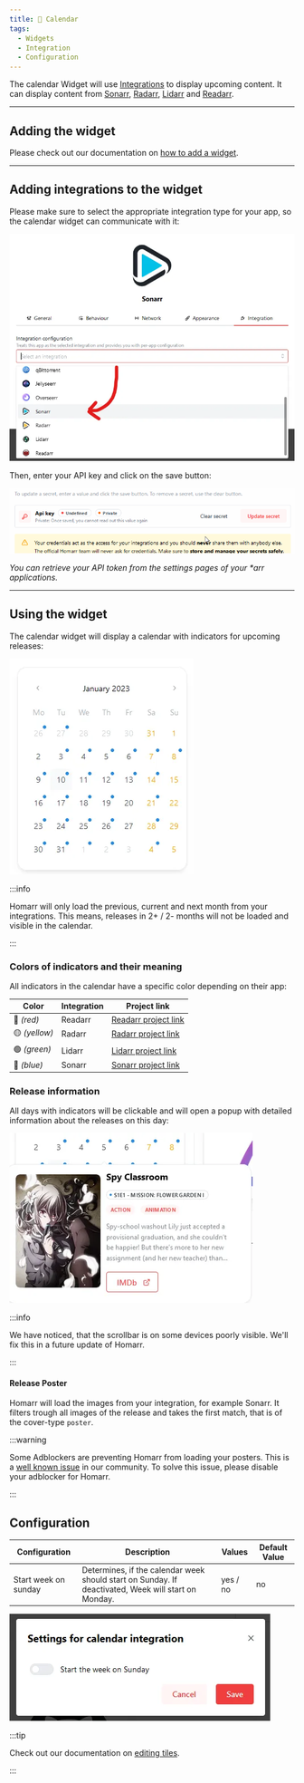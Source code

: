 ```yaml
---
title: 📆 Calendar
tags:
  - Widgets
  - Integration
  - Configuration
---
```



The calendar Widget will use [Integrations](/docs/integrations) to display upcoming content.
It can display content from [Sonarr](/docs/integrations#sonarr), [Radarr](/docs/integrations#radarr), [Lidarr](/docs/integrations#lidarr) and [Readarr](/docs/integrations#readarr).

---

## Adding the widget
Please check out our documentation on [how to add a widget](/docs/introduction/after-the-installation#adding-widgets).

---

## Adding integrations to the widget

Please make sure to select the appropriate integration type for your app, so the calendar widget can communicate with it:

![](./img/calendar/widget-calendar-integration-sonarr-example.webp)

Then, enter your API key and click on the save button:

![](./img/calendar/sonarr-configure-credentials.gif)

*You can retrieve your API token from the settings pages of your \*arr applications.*

---

## Using the widget

The calendar widget will display a calendar with indicators for upcoming releases:

![Screenshot showing multiple indicators](./img/calendar/widget-calendar-indicators.webp)

:::info

Homarr will only load the previous, current and next month from your integrations. This means, releases in 2+ / 2- months will not be loaded and visible in the calendar.

:::


### Colors of indicators and their meaning

All indicators in the calendar have a specific color depending on their app:

| Color         | Integration | Project link                                 |
| ------------- | ----------- | -------------------------------------------- |
| 🔴 *(red)*    | Readarr     | [Readarr project link](https://readarr.com/) |
| 🟡 *(yellow)* | Radarr      | [Radarr project link](https://radarr.video/) |
| 🟢 *(green)*  | Lidarr      | [Lidarr project link](https://lidarr.audio/) |
| 🔵 *(blue)*   | Sonarr      | [Sonarr project link](https://sonarr.tv/)    |

### Release information

All days with indicators will be clickable and will open a popup with detailed information about the releases on this day:

![Screenshot showing pop-up of day information](./img/calendar/widget-calendar-day-information.webp)

:::info

We have noticed, that the scrollbar is on some devices poorly visible.
We'll fix this in a future update of Homarr.

:::

#### Release Poster
Homarr will load the images from your integration, for example Sonarr.
It filters trough all images of the release and takes the first match, that is of the cover-type ``poster``.

:::warning

Some Adblockers are preventing Homarr from loading your posters. This is a [well known issue](/docs/community/known-issues.md) in our community. To solve this issue, please disable your adblocker for Homarr.

:::


## Configuration

| Configuration        | Description | Values | Default Value |
| -------------------- | ----------- | ------ | ------------- |
| Start week on sunday | Determines, if the calendar week should start on Sunday. If deactivated, Week will start on Monday. | yes / no | no |

![configuration of the calendar widget](./img/calendar/widget-calendar-configuration.webp)

:::tip

Check out our documentation on [editing tiles](/docs/introduction/after-the-installation#organizing-and-re-arranging-your-dashboard).

:::
